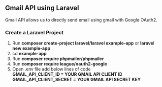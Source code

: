 ## Gmail API using Laravel

Gmail API allows us to directly send email using gmail with Google OAuth2.

### Create a Laravel Project

1. Run **composer create-project laravel/laravel example-app** or **laravel new example-app**
2. cd **example-app**
3. Run **composer require phpmailer/phpmailer**
4. Run **composer require league/oauth2-google**
5. Open .env file add below lines of code <br/>
    **GMAIL_API_CLIENT_ID = YOUR GMAIL API CLIENT ID** <br/>
    **GMAIL_API_CLIENT_SECRET = YOUR GMAIL API SECRET KEY**
